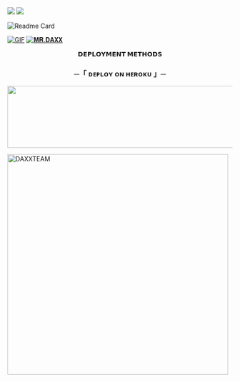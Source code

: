 <img src="https://user-images.githubusercontent.com/73097560/115834477-dbab4500-a447-11eb-908a-139a6edaec5c.gif">
<img src="https://user-images.githubusercontent.com/73097560/115834477-dbab4500-a447-11eb-908a-139a6edaec5c.gif">

![Readme Card](https://github-readme-stats.vercel.app/api/pin/?username=DAXXTEAM&repo=DAXXCHATBOT&theme=flag-india)

[![GIF](https://github.com/DAXXTEAM/DAXXCHATBOT/blob/main/DAXXTEAM.gif)](https://github.com/DAXXTEAM)
   [![𝐌𝐑.𝐃𝐀𝐗𝐗](https://github-stats-alpha.vercel.app/api?username=DAXXTEAM "MRDAXX")](https://github-stats-alpha.vercel.app/api?username=DAXXTEAM "MRDAXX")
                  



<p align="center">
<b>𝗗𝗘𝗣𝗟𝗢𝗬𝗠𝗘𝗡𝗧 𝗠𝗘𝗧𝗛𝗢𝗗𝗦</b>
</p>

<h3 align="center">
    ─「 ᴅᴇᴩʟᴏʏ ᴏɴ ʜᴇʀᴏᴋᴜ 」─
</h3>

<p align="center"><a href="https://dashboard.heroku.com/new?template=https://github.com/DAXXTEAM/DAXXCHATBOT"> <img src="https://img.shields.io/badge/Deploy%20On%20Heroku-green?style=for-the-badge&logo=heroku" width="520" height="138.45"/></a></p>

  
<p><img width="494" align="center" src="https://github-readme-stats.vercel.app/api/top-langs?username=DAXXTEAM&show_icons=true&locale=en&layout=compact" alt="DAXXTEAM" /></p>


